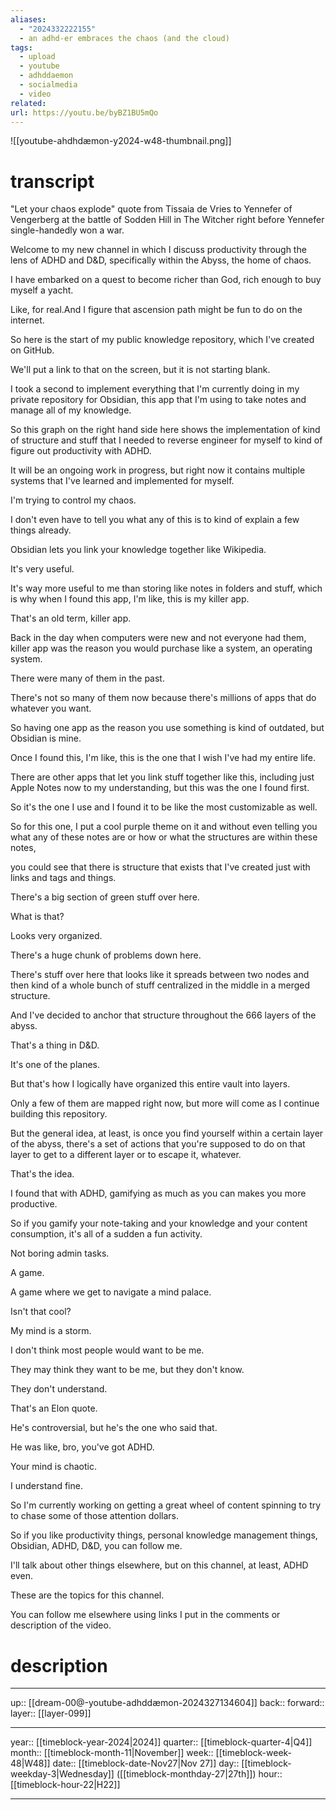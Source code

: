 ```yaml
---
aliases:
  - "2024332222155"
  - an adhd-er embraces the chaos (and the cloud)
tags:
  - upload
  - youtube
  - adhddaemon
  - socialmedia
  - video
related: 
url: https://youtu.be/byBZ1BU5mQo
---
```


![[youtube-ahdhdæmon-y2024-w48-thumbnail.png]]

# transcript

"Let your chaos explode" quote from Tissaia de Vries to Yennefer of Vengerberg at the battle of Sodden Hill in The Witcher right before Yennefer single-handedly won a war.

Welcome to my new channel in which I discuss productivity through the lens of ADHD and D&D, specifically within the Abyss, the home of chaos.

I have embarked on a quest to become richer than God, rich enough to buy myself a yacht.

Like, for real.And I figure that ascension path might be fun to do on the internet.

So here is the start of my public knowledge repository, which I've created on GitHub.

We'll put a link to that on the screen, but it is not starting blank.

I took a second to implement everything that I'm currently doing in my private repository for Obsidian, this app that I'm using to take notes and manage all of my knowledge.

So this graph on the right hand side here shows the implementation of kind of structure and stuff that I needed to reverse engineer for myself to kind of figure out productivity with ADHD.

It will be an ongoing work in progress, but right now it contains multiple systems that I've learned and implemented for myself.

I'm trying to control my chaos.

I don't even have to tell you what any of this is to kind of explain a few things already.

Obsidian lets you link your knowledge together like Wikipedia.

It's very useful.

It's way more useful to me than storing like notes in folders and stuff, which is why when I found this app, I'm like, this is my killer app.

That's an old term, killer app.

Back in the day when computers were new and not everyone had them, killer app was the reason you would purchase like a system, an operating system.

There were many of them in the past.

There's not so many of them now because there's millions of apps that do whatever you want.

So having one app as the reason you use something is kind of outdated, but Obsidian is mine.

Once I found this, I'm like, this is the one that I wish I've had my entire life.

There are other apps that let you link stuff together like this, including just Apple Notes now to my understanding, but this was the one I found first.

So it's the one I use and I found it to be like the most customizable as well.

So for this one, I put a cool purple theme on it and without even telling you what any of these notes are or how or what the structures are within these notes,

you could see that there is structure that exists that I've created just with links and tags and things.

There's a big section of green stuff over here.

What is that?

Looks very organized.

There's a huge chunk of problems down here.

There's stuff over here that looks like it spreads between two nodes and then kind of a whole bunch of stuff centralized in the middle in a merged structure.

And I've decided to anchor that structure throughout the 666 layers of the abyss.

That's a thing in D&D.

It's one of the planes.

But that's how I logically have organized this entire vault into layers.

Only a few of them are mapped right now, but more will come as I continue building this repository.

But the general idea, at least, is once you find yourself within a certain layer of the abyss, there's a set of actions that you're supposed to do on that layer to get to a different layer or to escape it, whatever.

That's the idea.

I found that with ADHD, gamifying as much as you can makes you more productive.

So if you gamify your note-taking and your knowledge and your content consumption, it's all of a sudden a fun activity.

Not boring admin tasks.

A game.

A game where we get to navigate a mind palace.

Isn't that cool?

My mind is a storm.

I don't think most people would want to be me.

They may think they want to be me, but they don't know.

They don't understand.

That's an Elon quote.

He's controversial, but he's the one who said that.

He was like, bro, you've got ADHD.

Your mind is chaotic.

I understand fine.

So I'm currently working on getting a great wheel of content spinning to try to chase some of those attention dollars.

So if you like productivity things, personal knowledge management things, Obsidian, ADHD, D&D, you can follow me.

I'll talk about other things elsewhere, but on this channel, at least, ADHD even.

These are the topics for this channel.

You can follow me elsewhere using links I put in the comments or description of the video.

# description




***

up:: [[dream-00@-youtube-adhddæmon-2024327134604]]
back:: 
forward:: 
layer:: [[layer-099]]

***

year:: [[timeblock-year-2024|2024]]
quarter:: [[timeblock-quarter-4|Q4]]
month:: [[timeblock-month-11|November]]
week:: [[timeblock-week-48|W48]]
date:: [[timeblock-date-Nov27|Nov 27]]
day:: [[timeblock-weekday-3|Wednesday]] ([[timeblock-monthday-27|27th]])
hour:: [[timeblock-hour-22|H22]]

***
